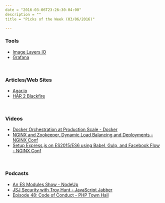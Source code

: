 ```yaml
---
date = "2016-03-06T23:26:30-04:00"
description = ""
title = "Picks of the Week (03/06/2016)"

---
```


<h3 id="tools:5749166bc2aec50c9289e9be9217ebe7">Tools</h3>

<ul>
<li><a href="https://imagelayers.io/">Image Layers IO</a></li>
<li><a href="http://grafana.org/">Grafana</a></li>
</ul>

<p><br /></p>

<h3 id="articles-web-sites:5749166bc2aec50c9289e9be9217ebe7">Articles/Web Sites</h3>

<ul>
<li><a href="http://agar.io/">Agar.io</a></li>
<li><a href="https://gist.github.com/javiereguiluz/ce67ee089845a4821602">HAR 2 Blackfire</a></li>
</ul>

<p><br /></p>

<h3 id="videos:5749166bc2aec50c9289e9be9217ebe7">Videos</h3>

<ul>
<li><a href="https://www.youtube.com/watch?v=ZNmzoGzmnlc">Docker Orchestration at Production Scale - Docker</a></li>
<li><a href="https://www.youtube.com/watch?v=Am-kPiP3DgQ">NGINX and Zookeeper, Dynamic Load Balancing and Deployments - NGINX Conf</a></li>
<li><a href="https://www.youtube.com/watch?v=cFrkpcLFwcw">Setup Express.js on ES2015/ES6 using Babel, Gulp, and Facebook Flow - NGINX Conf</a></li>
</ul>

<p><br /></p>

<h3 id="podcasts:5749166bc2aec50c9289e9be9217ebe7">Podcasts</h3>

<ul>
<li><a href="http://www.stitcher.com/podcast/nodeup/e/99-an-es-modules-show-42908512">An ES Modules Show - NodeUp</a></li>
<li><a href="http://www.stitcher.com/podcast/ruby-rogues/javascript-jabber/e/201-jsj-security-with-troy-hunt-42940644">JSJ Security with Troy Hunt - JavaScript Jabber</a></li>
<li><a href="https://phptownhall.com/episode-48-code-of-conduct/">Episode 48: Code of Conduct - PHP Town Hall</a></li>
</ul>
